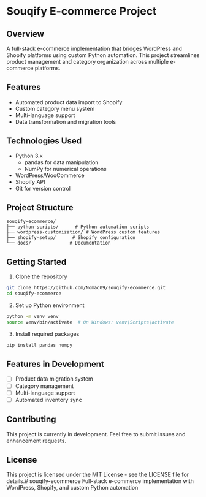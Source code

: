 # Souqify E-commerce Project

## Overview
A full-stack e-commerce implementation that bridges WordPress and Shopify platforms using custom Python automation. This project streamlines product management and category organization across multiple e-commerce platforms.

## Features
- Automated product data import to Shopify
- Custom category menu system
- Multi-language support
- Data transformation and migration tools

## Technologies Used
- Python 3.x
  - pandas for data manipulation
  - NumPy for numerical operations
- WordPress/WooCommerce
- Shopify API
- Git for version control

## Project Structure
```
souqify-ecommerce/
├── python-scripts/      # Python automation scripts
├── wordpress-customization/ # WordPress custom features
├── shopify-setup/      # Shopify configuration
└── docs/              # Documentation
```

## Getting Started
1. Clone the repository
```bash
git clone https://github.com/Nomac09/souqify-ecommerce.git
cd souqify-ecommerce
```

2. Set up Python environment
```bash
python -m venv venv
source venv/bin/activate  # On Windows: venv\Scripts\activate
```

3. Install required packages
```bash
pip install pandas numpy
```

## Features in Development
- [ ] Product data migration system
- [ ] Category management
- [ ] Multi-language support
- [ ] Automated inventory sync

## Contributing
This project is currently in development. Feel free to submit issues and enhancement requests.

## License
This project is licensed under the MIT License - see the LICENSE file for details.# souqify-ecommerce
Full-stack e-commerce implementation with WordPress, Shopify, and custom Python automation
